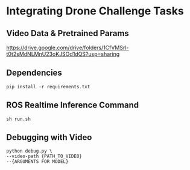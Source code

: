 # Integrating Drone Challenge Tasks

## Video Data & Pretrained Params
https://drive.google.com/drive/folders/1CfVMSrl-t0t2sMdNLMnU23oKJSOd1dQS?usp=sharing

## Dependencies
``` commandline
pip install -r requirements.txt
```

## ROS Realtime Inference Command
``` shell
sh run.sh
```

## Debugging with Video
```shell
python debug.py \
--video-path {PATH_TO_VIDEO}
--{ARGUMENTS FOR MODEL}
```
